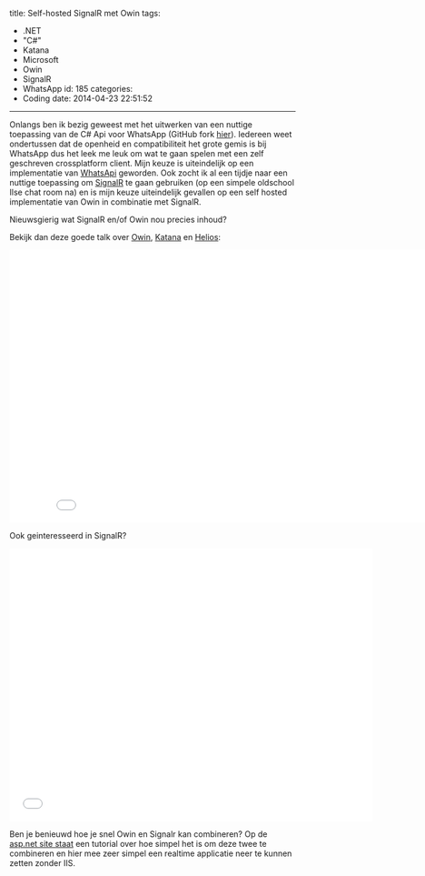 title: Self-hosted SignalR met Owin
tags:
  - .NET
  - "C#"
  - Katana
  - Microsoft
  - Owin
  - SignalR
  - WhatsApp
id: 185
categories:
  - Coding
date: 2014-04-23 22:51:52
---

Onlangs ben ik bezig geweest met het uitwerken van een nuttige toepassing van de C# Api voor WhatsApp (GitHub fork [hier](https://github.com/matthijsbreemans/WhatsAPINet)). Iedereen weet ondertussen dat de openheid en compatibiliteit het grote gemis is bij WhatsApp dus het leek me leuk om wat te gaan spelen met een zelf geschreven crossplatform client. Mijn keuze is uiteindelijk op een implementatie van [WhatsApi](https://github.com/venomous0x/WhatsAPI) geworden. Ook zocht ik al een tijdje naar een nuttige toepassing om [SignalR](http://en.wikipedia.org/wiki/SignalR) te gaan gebruiken (op een simpele oldschool Ilse chat room na) en is mijn keuze uiteindelijk gevallen op een self hosted implementatie van Owin in combinatie met SignalR.

Nieuwsgierig wat SignalR en/of Owin nou precies inhoud?

<!-- more -->

Bekijk dan deze goede talk over [Owin](http://owin.org/), [Katana](https://katanaproject.codeplex.com/documentation) en [Helios](http://www.infoq.com/news/2014/02/helios):
<iframe src="//www.youtube-nocookie.com/embed/G5Kf7R07l_g" height="480" width="853" allowfullscreen="" frameborder="0"></iframe>

Ook geinteresseerd in SignalR?

<iframe src="//www.youtube-nocookie.com/embed/4sBVcu-NBP4" height="480" width="640" allowfullscreen="" frameborder="0"></iframe>

Ben je benieuwd hoe je snel Owin en Signalr kan combineren? Op de [asp.net site staat](http://www.asp.net/signalr/overview/signalr-20/getting-started-with-signalr-20/tutorial-signalr-20-self-host) een tutorial over hoe simpel het is om deze twee te combineren en hier mee zeer simpel een realtime applicatie neer te kunnen zetten zonder IIS.